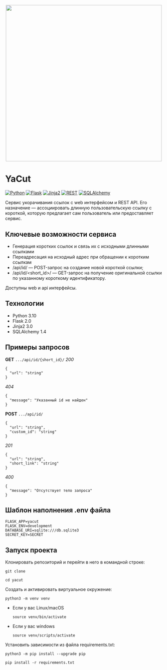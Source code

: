 <h1 align="center">
  <br>
  <img src="https://github.com/tonik350/img/blob/main/yacut.png?raw=true" width="500"></a>
</h1>

# YaCut
[![Python](https://img.shields.io/badge/-Python-464646?style=flat&logo=Python&logoColor=ffffff&color=043A6B)](https://www.python.org/)
[![Flask](https://img.shields.io/badge/-Flask-464646?style=flat&logo=Flask&logoColor=ffffff&color=043A6B)](https://www.djangoproject.com/)
[![Jinja2](https://img.shields.io/badge/-Jinja2-464646?style=flat&logo=Jinja&logoColor=ffffff&color=043A6B)](https://www.postgresql.org/)
[![REST](https://img.shields.io/badge/-REST-464646?style=flat&logo=REST&logoColor=ffffff&color=043A6B)](https://www.django-rest-framework.org/)
[![SQLAlchemy](https://img.shields.io/badge/-SQLAlchemy-464646?style=flat&logo=SQLAlchemy&logoColor=ffffff&color=043A6B)](https://www.postgresql.org/)


Сервис укорачивания ссылок с web интерфейсом и REST API. Его назначение — ассоциировать длинную пользовательскую ссылку с короткой, которую предлагает сам пользователь или предоставляет сервис.

## Ключевые возможности сервиса
- Генерация коротких ссылок и связь их с исходными длинными ссылками
- Переадресация на исходный адрес при обращении к коротким ссылкам
- /api/id/ — POST-запрос на создание новой короткой ссылки;
- /api/id/<short_id>/ — GET-запрос на получение оригинальной ссылки по указанному короткому идентификатору.

Доступны web и api интерфейсы.

## Технологии
- Python 3.10
- Flask 2.0
- Jinja2 3.0
- SQLAlchemy 1.4

## Примеры запросов

**GET** `.../api/id/{short_id}/`
*200*
```
{
  "url": "string"
}
```
*404*
```
{
  "message": "Указанный id не найден"
}
```


**POST** `.../api/id/`
```
{
  "url": "string",
  "custom_id": "string"
}
```
*201*
```
{
  "url": "string",
  "short_link": "string"
}
```
*400*
```
{
  "message": "Отсутствует тело запроса"
}
```


## Шаблон наполнения .env файла
```
FLASK_APP=yacut
FLASK_ENV=development
DATABASE_URI=sqlite:///db.sqlite3
SECRET_KEY=SECRET
```


## Запуск проекта

Клонировать репозиторий и перейти в него в командной строке:

```
git clone 
```

```
cd yacut
```

Cоздать и активировать виртуальное окружение:

```
python3 -m venv venv
```

* Если у вас Linux/macOS

    ```
    source venv/bin/activate
    ```

* Если у вас windows

    ```
    source venv/scripts/activate
    ```

Установить зависимости из файла requirements.txt:

```
python3 -m pip install --upgrade pip
```

```
pip install -r requirements.txt
```


